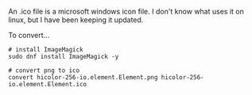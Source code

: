 An .ico file is a microsoft windows icon file. I don't know what uses it on linux, but I have been keeping it updated.

To convert...
```
# install ImageMagick
sudo dnf install ImageMagick -y

# convert png to ico
convert hicolor-256-io.element.Element.png hicolor-256-io.element.Element.ico
```
